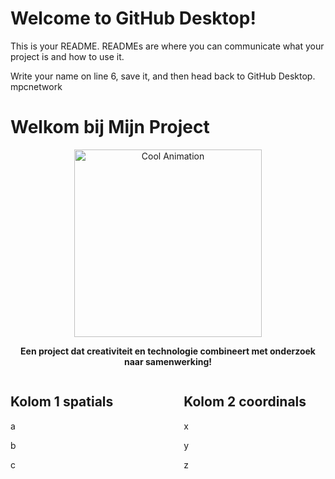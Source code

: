 # Welcome to GitHub Desktop!

This is your README. READMEs are where you can communicate what your project is and how to use it.

Write your name on line 6, save it, and then head back to GitHub Desktop.
mpcnetwork
# Welkom bij Mijn Project 

<p align="center"> 
  <img src="https://media.giphy.com/media/l0HUpt2s9Pclgt9Vm/giphy.gif" alt="Cool Animation" width="300"> 
</p> 
<p align="center"> 
  <b>Een project dat creativiteit en technologie combineert met onderzoek naar samenwerking!
  </b> 
</p> 
<style> .container { display: flex; justify-content: space-between; } .left, .right { width: 45%; } 
</style> 
<div class="container"> 
<div class="left"> 
  <h2>Kolom 1 spatials
  </h2> 
    <p>a
    </p> 
    <p>b
    </p>
    <p>c
    </p> 
</div> 
<div class="right"> 
  <h2>Kolom 2 coordinals
  </h2> 
    <p>x
    </p>
    <p>y
    </p>
    <p>z
    </p>
</div> 
</div>
